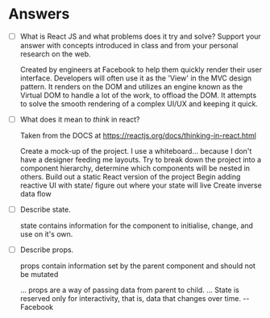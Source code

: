 # Answers

- [ ] What is React JS and what problems does it try and solve? Support your answer with concepts introduced in class and from your personal research on the web.

    Created by engineers at Facebook to help them quickly render their user interface. Developers will often use it as the 'View' in the MVC design pattern. It renders on the DOM and utilizes an engine known as the Virtual DOM to handle a lot of the work, to offload the DOM. It attempts to solve the smooth rendering of a complex UI/UX and keeping it quick.

- [ ] What does it mean to _think_ in react?

    Taken from the DOCS at https://reactjs.org/docs/thinking-in-react.html

    Create a mock-up of the project. I use a whiteboard... because I don't have a designer feeding me layouts.
    Try to break down the project into a component hierarchy, determine which components will be nested in others.
    Build out a static React version of the project
    Begin adding reactive UI with state/ figure out where your state will live
    Create inverse data flow


- [ ] Describe state.

  state contains information for the component to initialise, change, and use on it's own.
    

- [ ] Describe props.

    props contain information set by the parent component and should not be mutated

    ... props are a way of passing data from parent to child. ... State is reserved only for interactivity, that is, data that changes over time. --Facebook